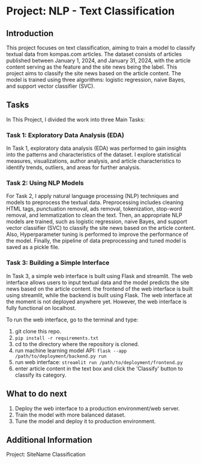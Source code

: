 # Project: NLP - Text Classification

## Introduction
This project focuses on text classification, aiming to train a model to classify textual data from kompas.com articles. The dataset consists of articles published between January 1, 2024, and January 31, 2024, with the article content serving as the feature and the site news being the label. This project aims to classify the site news based on the article content. The model is trained using three algorithms: logistic regression, naive Bayes, and support vector classifier (SVC).


## Tasks
In This Project, I divided the work into three Main Tasks:

### Task 1: Exploratory Data Analysis (EDA)
In Task 1, exploratory data analysis (EDA) was performed to gain insights into the patterns and characteristics of the dataset. I explore statistical measures, visualizations, author analysis, and article characteristics to identify trends, outliers, and areas for further analysis.

### Task 2: Using NLP Models
For Task 2, I apply natural language processing (NLP) techniques and models to preprocess the textual data. Preprocessing includes cleaning HTML tags, punctuation removal, ads removal, tokenization, stop-word removal, and lemmatization to clean the text. Then, an appropriate NLP models are trained, such as logistic regression, naive Bayes, and support vector classifier (SVC) to classify the site news based on the article content. Also, Hyperparameter tuning is performed to improve the performance of the model. Finally, the pipeline of data preprocessing and tuned model is saved as a pickle file.

### Task 3: Building a Simple Interface
In Task 3, a simple web interface is built using Flask and streamlit. The web interface allows users to input textual data and the model predicts the site news based on the article content. the frontend of the web interface is built using streamlit, while the backend is built using Flask. The web interface at the moment is not deployed anywhere yet. However, the web interface is fully functional on localhost.

To run the web interface, go to the terminal and type:
1. git clone this repo.
2. `pip install -r requirements.txt`
3. cd to the directory where the repository is cloned.
4. run machine learning model API: `flask --app /path/to/deployment/backend.py run`
5. run web interface: `streamlit run /path/to/deployment/frontend.py`
6. enter article content in the text box and click the 'Classify' button to classify its category.

## What to do next
1. Deploy the web interface to a production environment/web server.
2. Train the model with more balanced dataset.
3. Tune the model and deploy it to production environment.

## Additional Information
Project: SiteName Classification

